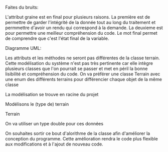 Faites du bruits:

L'attribut graine est en final pour plusieurs raisons. La première est de permettre de garder l'intégrité de la donnée tout au long du traitement et permmettre d'avoir un rendu qui correspond à la demande. La deuxieme est pour permettre une meilleur compréhension du code. Le mot final permet de comprendre que c'est l'état final de la variable.

Diagramme UML:

Les attributs et les méthodes ne seront pas différentes de la classe terrain. Cette modélisation du système n'est pas très pertinente car elle intègre plusieurs classes que l'on pourrait se passer et met en péril la bonne lisibilité et compréhension du code.
On va préférer une classe Terrain avec une enum des différents terrains pour différencier chaque objet de la même classe

La modélisation se trouve en racine du projet

Modélisons le (type de) terrain

Terrain

On va utiliser un type double pour ces données

On souhaites sortir ce bout d'alorithme de la classe afin d'améliorer la conception du programme. Cette amélioration rendra le code plus flexible aux modifications et à l'ajout de nouveau code. 
